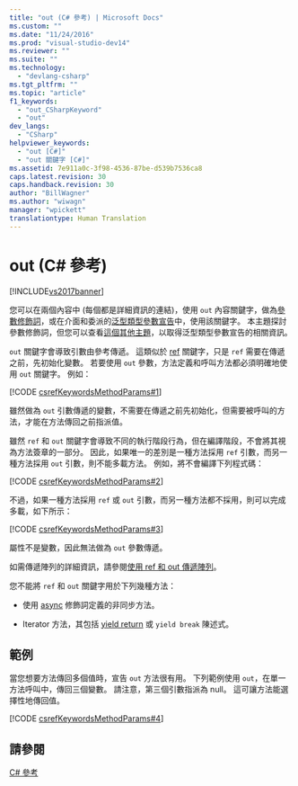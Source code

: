 ```yaml
---
title: "out (C# 參考) | Microsoft Docs"
ms.custom: ""
ms.date: "11/24/2016"
ms.prod: "visual-studio-dev14"
ms.reviewer: ""
ms.suite: ""
ms.technology: 
  - "devlang-csharp"
ms.tgt_pltfrm: ""
ms.topic: "article"
f1_keywords: 
  - "out_CSharpKeyword"
  - "out"
dev_langs: 
  - "CSharp"
helpviewer_keywords: 
  - "out [C#]"
  - "out 關鍵字 [C#]"
ms.assetid: 7e911a0c-3f98-4536-87be-d539b7536ca8
caps.latest.revision: 30
caps.handback.revision: 30
author: "BillWagner"
ms.author: "wiwagn"
manager: "wpickett"
translationtype: Human Translation
---
```

# out (C# 參考)
[!INCLUDE[vs2017banner](../../../csharp/includes/vs2017banner.md)]

您可以在兩個內容中 \(每個都是詳細資訊的連結\)，使用 `out` 內容關鍵字，做為[參數修飾詞](../../../csharp/language-reference/keywords/out-parameter-modifier.md)，或在介面和委派的[泛型類型參數宣告](../../../csharp/language-reference/keywords/out-generic-modifier.md)中，使用該關鍵字。  本主題探討參數修飾詞，但您可以查看[這個其他主題](../../../csharp/language-reference/keywords/out-generic-modifier.md)，以取得泛型類型參數宣告的相關資訊。  
  
 `out` 關鍵字會導致引數由參考傳遞。  這類似於 [ref](../../../csharp/language-reference/keywords/ref.md) 關鍵字，只是 `ref` 需要在傳遞之前，先初始化變數。  若要使用 `out` 參數，方法定義和呼叫方法都必須明確地使用 `out` 關鍵字。  例如：  
  
 [!CODE [csrefKeywordsMethodParams#1](../CodeSnippet/VS_Snippets_VBCSharp/csrefKeywordsMethodParams#1)]  
  
 雖然做為 `out` 引數傳遞的變數，不需要在傳遞之前先初始化，但需要被呼叫的方法，才能在方法傳回之前指派值。  
  
 雖然 `ref` 和 `out` 關鍵字會導致不同的執行階段行為，但在編譯階段，不會將其視為方法簽章的一部分。  因此，如果唯一的差別是一種方法採用 `ref` 引數，而另一種方法採用 `out` 引數，則不能多載方法。  例如，將不會編譯下列程式碼：  
  
 [!CODE [csrefKeywordsMethodParams#2](../CodeSnippet/VS_Snippets_VBCSharp/csrefKeywordsMethodParams#2)]  
  
 不過，如果一種方法採用 `ref` 或 `out` 引數，而另一種方法都不採用，則可以完成多載，如下所示：  
  
 [!CODE [csrefKeywordsMethodParams#3](../CodeSnippet/VS_Snippets_VBCSharp/csrefKeywordsMethodParams#3)]  
  
 屬性不是變數，因此無法做為 `out` 參數傳遞。  
  
 如需傳遞陣列的詳細資訊，請參閱[使用 ref 和 out 傳遞陣列](../../../csharp/programming-guide/arrays/passing-arrays-using-ref-and-out.md)。  
  
 您不能將 `ref` 和 `out` 關鍵字用於下列幾種方法：  
  
-   使用 [async](../../../csharp/language-reference/keywords/async.md) 修飾詞定義的非同步方法。  
  
-   Iterator 方法，其包括 [yield return](../../../csharp/language-reference/keywords/yield.md) 或 `yield break` 陳述式。  
  
## 範例  
 當您想要方法傳回多個值時，宣告 `out` 方法很有用。  下列範例使用 `out`，在單一方法呼叫中，傳回三個變數。  請注意，第三個引數指派為 null。  這可讓方法能選擇性地傳回值。  
  
 [!CODE [csrefKeywordsMethodParams#4](../CodeSnippet/VS_Snippets_VBCSharp/csrefKeywordsMethodParams#4)]  
  
## 請參閱  
 [C\# 參考](../../../csharp/language-reference/index.md)